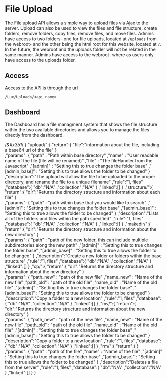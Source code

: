 # File Upload
The File upload API allows a simple way to upload files via Ajax to the server. Upload can also be used to view the files and file structure, create folders, remove folders, copy files, remove files, and move files. Admins have access to two folders- one for file uploads, located at `/uploads` from the webroot- and the other being the html root for this website, located at `/`. In the future, the webroot and the uploads folder will not be related in the same manner. Admins have access to the webroot- where as users only have access to the uploads folder. 

## Access
Access to the API is through the url 

```
/Lux/Uploads/<api_name>
```

## Dashboard
The Dashboard has a file managment system that shows the file structure within the two available directories and allows you to manage the files directly from the dashboard. 

/*&#x3b1*/
{
	 "upload/":{
		 "return":{
			"file":"information about the file, including a base64 url of the file"
		}		
		,"params": {
			 "path" : "Path within base directory"
			,"name" : "User readable name of the file (file will be renamed)"
			,"file" : "The fileHandler from the Javascript"
			,"[admin]" : "Setting this to true changes the folder base"
			,"[admin_base]" : "Setting this to true allows the folder to be changed"
		}
		,"description":"The upload will allow the file to be uploaded to the proper directory, and rename the file to a unique filename"
		,"rule":"1, files"
		,"database":{
			 "db":"N/A"
			,"collection":"N/A"
		}
		,"linked":[]
	}
	,"structure/":{
		 "return":{
			"dir":"Returns the directory structure and information about each file"
		}		
		,"params": {
			 "path" : "path within base that you would like to search"
			,"[admin]" : "Setting this to true changes the folder base"
			,"[admin_base]" : "Setting this to true allows the folder to be changed"
		}
		,"description":"Lists all of the folders and files within the path specified"
		,"rule":"1, files"
		,"database":{
			 "db":"N/A"
			,"collection":"N/A"
		}
		,"linked":[]
	}
	,"makedir/":{
		 "return":{
			"dir":"Returns the directory structure and information about the new directory"
		}		
		,"params": {
			 "path" : "path of the new folder, this can include multiple subdirectories along the new path"
			,"[admin]" : "Setting this to true changes the folder base"
			,"[admin_base]" : "Setting this to true allows the folder to be changed"
		}
		,"description":"Create a new folder or folders within the base structure"
		,"rule":"1, files"
		,"database":{
			 "db":"N/A"
			,"collection":"N/A"
		}
		,"linked":[]
	}
	,"cp/":{
		 "return":{
			"dir":"Returns the directory structure and information about the new directory"
		}		
		,"params": {
			 "path_new" : "path of the new file"
			,"name_new" : "Name of the new file"
			,"path_old" : "path of the old file"
			,"name_old" : "Name of the old file"
			,"[admin]" : "Setting this to true changes the folder base"
			,"[admin_base]" : "Setting this to true allows the folder to be changed"
		}
		,"description":"Copy a folder to a new location"
		,"rule":"1, files"
		,"database":{
			 "db":"N/A"
			,"collection":"N/A"
		}
		,"linked":[]
	}
	,"mv/":{
		 "return":{
			"dir":"Returns the directory structure and information about the new directory"
		}		
		,"params": {
			 "path_new" : "path of the new file"
			,"name_new" : "Name of the new file"
			,"path_old" : "path of the old file"
			,"name_old" : "Name of the old file"
			,"[admin]" : "Setting this to true changes the folder base"
			,"[admin_base]" : "Setting this to true allows the folder to be changed"
		}
		,"description":"Copy a folder to a new location"
		,"rule":"1, files"
		,"database":{
			 "db":"N/A"
			,"collection":"N/A"
		}
		,"linked":[]
	}
	,"rm/":{
		 "return":{
		}		
		,"params": {
			 "path" : "path of the file"
			,"name" : "Name of the file"
			,"[admin]" : "Setting this to true changes the folder base"
			,"[admin_base]" : "Setting this to true allows the folder to be changed"
		}
		,"description":"Deletes a file from the server"
		,"rule":"1, files"
		,"database":{
			 "db":"N/A"
			,"collection":"N/A"
		}
		,"linked":[]
	}
}
